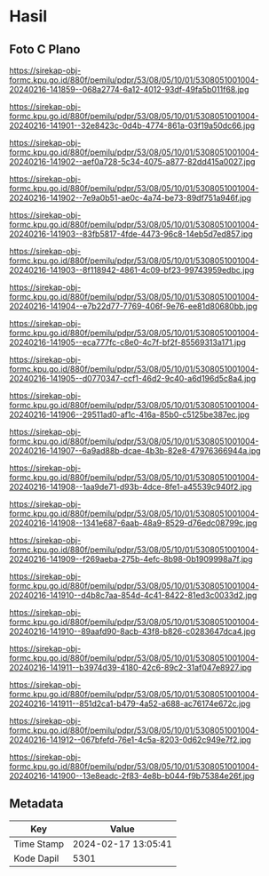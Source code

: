 # Hasil

## Foto C Plano

https://sirekap-obj-formc.kpu.go.id/880f/pemilu/pdpr/53/08/05/10/01/5308051001004-20240216-141859--068a2774-6a12-4012-93df-49fa5b011f68.jpg

https://sirekap-obj-formc.kpu.go.id/880f/pemilu/pdpr/53/08/05/10/01/5308051001004-20240216-141901--32e8423c-0d4b-4774-861a-03f19a50dc66.jpg

https://sirekap-obj-formc.kpu.go.id/880f/pemilu/pdpr/53/08/05/10/01/5308051001004-20240216-141902--aef0a728-5c34-4075-a877-82dd415a0027.jpg

https://sirekap-obj-formc.kpu.go.id/880f/pemilu/pdpr/53/08/05/10/01/5308051001004-20240216-141902--7e9a0b51-ae0c-4a74-be73-89df751a946f.jpg

https://sirekap-obj-formc.kpu.go.id/880f/pemilu/pdpr/53/08/05/10/01/5308051001004-20240216-141903--83fb5817-4fde-4473-96c8-14eb5d7ed857.jpg

https://sirekap-obj-formc.kpu.go.id/880f/pemilu/pdpr/53/08/05/10/01/5308051001004-20240216-141903--8f118942-4861-4c09-bf23-99743959edbc.jpg

https://sirekap-obj-formc.kpu.go.id/880f/pemilu/pdpr/53/08/05/10/01/5308051001004-20240216-141904--e7b22d77-7769-406f-9e76-ee81d80680bb.jpg

https://sirekap-obj-formc.kpu.go.id/880f/pemilu/pdpr/53/08/05/10/01/5308051001004-20240216-141905--eca777fc-c8e0-4c7f-bf2f-85569313a171.jpg

https://sirekap-obj-formc.kpu.go.id/880f/pemilu/pdpr/53/08/05/10/01/5308051001004-20240216-141905--d0770347-ccf1-46d2-9c40-a6d196d5c8a4.jpg

https://sirekap-obj-formc.kpu.go.id/880f/pemilu/pdpr/53/08/05/10/01/5308051001004-20240216-141906--29511ad0-af1c-416a-85b0-c5125be387ec.jpg

https://sirekap-obj-formc.kpu.go.id/880f/pemilu/pdpr/53/08/05/10/01/5308051001004-20240216-141907--6a9ad88b-dcae-4b3b-82e8-47976366944a.jpg

https://sirekap-obj-formc.kpu.go.id/880f/pemilu/pdpr/53/08/05/10/01/5308051001004-20240216-141908--1aa9de71-d93b-4dce-8fe1-a45539c940f2.jpg

https://sirekap-obj-formc.kpu.go.id/880f/pemilu/pdpr/53/08/05/10/01/5308051001004-20240216-141908--1341e687-6aab-48a9-8529-d76edc08799c.jpg

https://sirekap-obj-formc.kpu.go.id/880f/pemilu/pdpr/53/08/05/10/01/5308051001004-20240216-141909--f269aeba-275b-4efc-8b98-0b1909998a7f.jpg

https://sirekap-obj-formc.kpu.go.id/880f/pemilu/pdpr/53/08/05/10/01/5308051001004-20240216-141910--d4b8c7aa-854d-4c41-8422-81ed3c0033d2.jpg

https://sirekap-obj-formc.kpu.go.id/880f/pemilu/pdpr/53/08/05/10/01/5308051001004-20240216-141910--89aafd90-8acb-43f8-b826-c0283647dca4.jpg

https://sirekap-obj-formc.kpu.go.id/880f/pemilu/pdpr/53/08/05/10/01/5308051001004-20240216-141911--b3974d39-4180-42c6-89c2-31af047e8927.jpg

https://sirekap-obj-formc.kpu.go.id/880f/pemilu/pdpr/53/08/05/10/01/5308051001004-20240216-141911--851d2ca1-b479-4a52-a688-ac76174e672c.jpg

https://sirekap-obj-formc.kpu.go.id/880f/pemilu/pdpr/53/08/05/10/01/5308051001004-20240216-141912--067bfefd-76e1-4c5a-8203-0d62c949e7f2.jpg

https://sirekap-obj-formc.kpu.go.id/880f/pemilu/pdpr/53/08/05/10/01/5308051001004-20240216-141900--13e8eadc-2f83-4e8b-b044-f9b75384e26f.jpg


## Metadata

| Key        | Value               |
| ---------- | ------------------- |
| Time Stamp | 2024-02-17 13:05:41 |
| Kode Dapil | 5301                |



